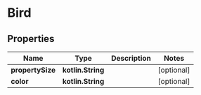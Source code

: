 
# Bird

## Properties
Name | Type | Description | Notes
------------ | ------------- | ------------- | -------------
**propertySize** | **kotlin.String** |  |  [optional]
**color** | **kotlin.String** |  |  [optional]



